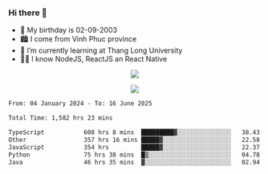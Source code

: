 ### Hi there 👋
- 🎂 My birthday is 02-09-2003
- 🏙️ I come from Vinh Phuc province
- 🌱 I’m currently learning at Thang Long University
- 🧑‍💻 I know NodeJS, ReactJS an React Native
<p align="center"><img src="https://github-readme-stats.vercel.app/api?username=tmquang0209&show_icons=true&theme=gradient"></p>
<p align="center"><img src="https://github-readme-stats.vercel.app/api/top-langs/?username=tmquang0209&hide=scss,css&langs_count=10"></p>
<!--START_SECTION:waka-->

```txt
From: 04 January 2024 - To: 16 June 2025

Total Time: 1,582 hrs 23 mins

TypeScript           608 hrs 8 mins  █████████▓░░░░░░░░░░░░░░░   38.43 %
Other                357 hrs 16 mins █████▓░░░░░░░░░░░░░░░░░░░   22.58 %
JavaScript           354 hrs         █████▓░░░░░░░░░░░░░░░░░░░   22.37 %
Python               75 hrs 38 mins  █▒░░░░░░░░░░░░░░░░░░░░░░░   04.78 %
Java                 46 hrs 35 mins  ▓░░░░░░░░░░░░░░░░░░░░░░░░   02.94 %
```

<!--END_SECTION:waka-->
